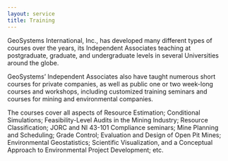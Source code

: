 ```yaml
---
layout: service
title: Training
---
```


GeoSystems International, Inc., has developed many different types of courses over the years, its Independent Associates teaching at postgraduate, graduate, and undergraduate levels in several Universities around the globe.

GeoSystems’ Independent Associates also have taught numerous short courses for private companies, as well as public one or two week-long courses and workshops, including customized training seminars and courses for mining and environmental companies.
  
The courses cover all aspects of Resource Estimation; Conditional Simulations; Feasibility-Level Audits in the Mining Industry; Resource Classification; JORC and NI 43-101 Compliance seminars; Mine Planning and Scheduling; Grade Control; Evaluation and Design of Open Pit Mines; Environmental Geostatistics; Scientific Visualization, and a Conceptual Approach to Environmental Project Development; etc. 